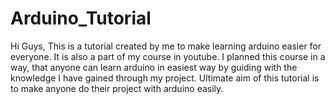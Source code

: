 # Arduino_Tutorial
Hi Guys, This is a tutorial created by me to make learning arduino easier for everyone. It is also a part of my course in youtube.
I planned this course in a way, that anyone can learn arduino in easiest way by guiding with the knowledge I have gained through my project.
Ultimate aim of this tutorial is to make anyone do their project with arduino easily.
